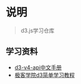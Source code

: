 # 说明
> d3.js学习仓库

## 学习资料
* [d3-v4-api中文手册](https://github.com/tianxuzhang/d3.v4-API-Translation)
* [极客学院d3简单学习教程](http://wiki.jikexueyuan.com/project/d3wiki/makechart.html)